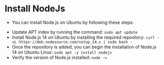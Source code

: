 # Install NodeJs
* You can install Node.js on Ubuntu by following these steps:
- Update APT index by running the command:
```sudo apt update```
- Install Node.js 14 on Ubuntu by installing the required repository:
```curl -sL https://deb.nodesource.com/setup_14.x | sudo bash -```
- Once the repository is added, you can begin the installation of Node.js 14 on Ubuntu Linux:
```sudo apt -y install nodejs```
- Verify the version of Node.js installed:
```node -v```
